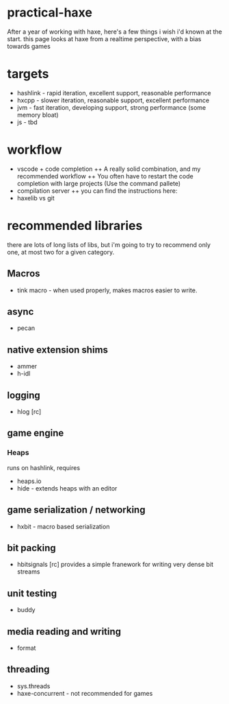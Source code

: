 # practical-haxe

After a year of working with haxe, here's a few things i wish i'd known at the start. this page looks at haxe from a realtime perspective, with a bias towards games

# targets
* hashlink - rapid iteration, excellent support, reasonable performance
* hxcpp - slower iteration, reasonable support, excellent performance
* jvm - fast iteration, developing support, strong performance (some memory bloat)
* js - tbd

# workflow
+ vscode + code completion
++ A really solid combination, and my recommended workflow
++ You often have to restart the code completion with large projects (Use the command pallete)
+ compilation server
++ you can find the instructions here: 
+ haxelib vs git


# recommended libraries

there are lots of long lists of libs, but i'm going to try to recommend only one, at most two for a given category.

## Macros
* tink macro - when used properly, makes macros easier to write.

## async

* pecan

## native extension shims
* ammer
* h-idl

## logging
* hlog [rc]

## game engine
### Heaps
runs on hashlink, requires 
* heaps.io
* hide - extends heaps with an editor

## game serialization / networking
* hxbit - macro based serialization

## bit packing
* hbitsignals [rc] provides a simple franework for writing very dense bit streams

## unit testing
* buddy

## media reading and writing 
* format

## threading
* sys.threads
* haxe-concurrent - not recommended for games





